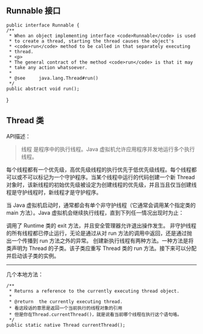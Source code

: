 ## Runnable 接口 ##

    public interface Runnable {
    /**
     * When an object implementing interface <code>Runnable</code> is used
     * to create a thread, starting the thread causes the object's
     * <code>run</code> method to be called in that separately executing
     * thread.
     * <p>
     * The general contract of the method <code>run</code> is that it may
     * take any action whatsoever.
     *
     * @see     java.lang.Thread#run()
     */
    public abstract void run();
}

## Thread 类 ##
API描述：
> 线程 是程序中的执行线程。Java 虚拟机允许应用程序并发地运行多个执行线程。
> 
每个线程都有一个优先级，高优先级线程的执行优先于低优先级线程。每个线程都可以或不可以标记为一个守护程序。当某个线程中运行的代码创建一个新 Thread 对象时，该新线程的初始优先级被设定为创建线程的优先级，并且当且仅当创建线程是守护线程时，新线程才是守护程序。
> 
当 Java 虚拟机启动时，通常都会有单个非守护线程（它通常会调用某个指定类的 main 方法）。Java 虚拟机会继续执行线程，直到下列任一情况出现时为止：
> 
调用了 Runtime 类的 exit 方法，并且安全管理器允许退出操作发生。
非守护线程的所有线程都已停止运行，无论是通过从对 run 方法的调用中返回，还是通过抛出一个传播到 run 方法之外的异常。
创建新执行线程有两种方法。一种方法是将类声明为 Thread 的子类。该子类应重写 Thread 类的 run 方法。接下来可以分配并启动该子类的实例。


----------
几个本地方法：

    /**
     * Returns a reference to the currently executing thread object.
     *
     * @return  the currently executing thread.
     * 看这段话的意思是返回一个当前执行的线程对象的引用
     * 但是你在Thread.currentThread()，就是说看当前哪个线程在执行这个语句咯。
     */
    public static native Thread currentThread();